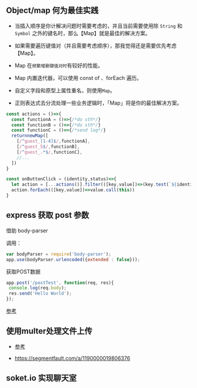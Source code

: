 ## Object/map 何为最佳实践

- 当插入顺序是你计解决问题时需要考虑的，并且当前需要使用除 `String` 和 `Symbol` 之外的键名时，那么【Map】就是最佳的解决方案。

- 如果需要遍历键值对（并且需要考虑顺序），那我觉得还是需要优先考虑【Map】。

- Map 在`频繁增删键值对时`有较好的性能。

- Map 内置迭代器，可以使用 const of 、forEach 遍历。

- 自定义字段和原型上属性重名，则使用`Map`。

- 正则表达式去分流处理一些业务逻辑时，「Map」将是你的最佳解决方案。

```js
const actions = ()=>{
  const functionA = ()=>{/*do sth*/}
  const functionB = ()=>{/*do sth*/}
  const functionC = ()=>{/*send log*/}
  returnnewMap([
    [/^guest_[1-4]$/,functionA],
    [/^guest_5$/,functionB],
    [/^guest_.*$/,functionC],
    //...
  ])
}

const onButtonClick = (identity,status)=>{
  let action = [...actions()].filter(([key,value])=>(key.test(`${identity}_${status}`)))
  action.forEach(([key,value])=>value.call(this))
}
```


## express 获取 post 参数

借助 body-parser

调用：
```js
var bodyParser = require('body-parser');
app.use(bodyParser.urlencoded({extended : false}));
```

获取POST数据
```js
app.post('/postTest', function(req, res){
 console.log(req.body);
 res.send('Hello World');
});
```

[参考](http://www.hcoder.net/tutorials/info_1240.html)



## 使用multer处理文件上传



- [参考](https://juejin.im/post/6844903834444120071)

- https://segmentfault.com/a/1190000019806376


## soket.io 实现聊天室
